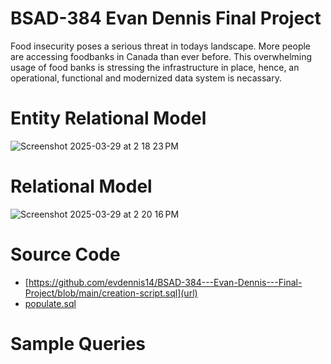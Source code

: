 # BSAD-384 Evan Dennis Final Project
Food insecurity poses a serious threat in todays landscape. More people are accessing foodbanks in Canada than ever before. This overwhelming usage of food banks is stressing the infrastructure in place, hence, an operational, functional and modernized data system is necassary.
# Entity Relational Model
![Screenshot 2025-03-29 at 2 18 23 PM](https://github.com/user-attachments/assets/a15878a0-9b6b-4570-b221-87dfbef073ef)

# Relational Model
![Screenshot 2025-03-29 at 2 20 16 PM](https://github.com/user-attachments/assets/c6820ec7-1c35-4ee4-8c69-550ac5ba23a8)

# Source Code
* [https://github.com/evdennis14/BSAD-384---Evan-Dennis---Final-Project/blob/main/creation-script.sql](url)
* [populate.sql](url)

# Sample Queries


